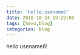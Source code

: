```yaml
---
title: 'hello,usename6'
date: 2018-10-24 19:29:03
tags: [hexo,blog]
categories: blog
---
```

hello usename6!
